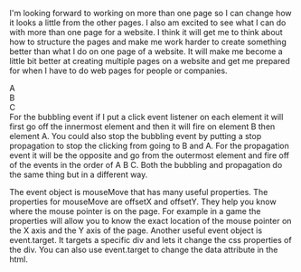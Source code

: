 I'm looking forward to working on more than one page so I can change how it looks a little from the other pages. I also am excited to see what I can do with more than one page for a website. I think it will get me to think about how to structure the pages and make me work harder to create something better than what I do on one page of a website. It will make me become a little bit better at creating multiple pages on a website and get me prepared for when I have to do web pages for people or companies.

 <div>A  
  <div>B
    <div>C</div>
  </div>
 </div>
For the bubbling event if I put a click event listener on each element it will first go off the innermost element and then it will fire on element B then element A. You could also stop the bubbling event by putting a stop propagation to stop the clicking from going to B and A. For the propagation event it will be the opposite and go from the outermost element and fire off of the events in the order of A B C. Both the bubbling and propagation do the same thing but in a different way.

The event object is mouseMove that has many useful properties. The properties for mouseMove are offsetX and offsetY. They help you know where the mouse pointer is on the page. For example in a game the properties will allow you to know the exact location of the mouse pointer on the X axis and the Y axis of the page. Another useful event object is event.target. It targets a specific div and lets it change the css properties of the div. You can also use event.target to change the data attribute in the html.
